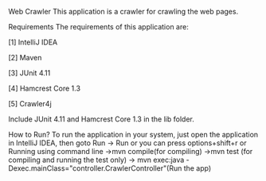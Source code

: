 Web Crawler
This application is a crawler for crawling the web pages.

Requirements
The requirements of this application are:

[1] IntelliJ IDEA

[2] Maven

[3] JUnit 4.11

[4] Hamcrest Core 1.3

[5] Crawler4j

Include JUnit 4.11 and Hamcrest Core 1.3 in the lib folder.

How to Run?
To run the application in your system, just open the application in IntelliJ IDEA, then goto Run -> Run
or you can press options+shift+r
or
Running using command line
->mvn compile(for compiling)
->mvn test (for compiling and  running the test only)
-> mvn exec:java -Dexec.mainClass="controller.CrawlerController"(Run the app)


